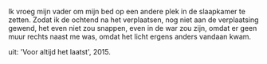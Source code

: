 Ik vroeg mijn vader om mijn bed op een andere plek
in de slaapkamer te zetten. Zodat ik de ochtend na
het verplaatsen, nog niet aan de verplaatsing gewend,
het even niet zou snappen, even in de war zou zijn,
omdat er geen muur rechts naast me was, omdat het
licht ergens anders vandaan kwam.

uit: 'Voor altijd het laatst', 2015.